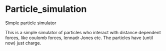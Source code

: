 # Particle_simulation
 Simple particle simulator

This is a simple simulator of particles who interact with distance dependent forces, like coulomb forces, lennadr Jones etc. 
The particles have (until now) just charge.
